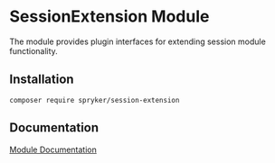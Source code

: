 # SessionExtension Module

The module provides plugin interfaces for extending session module functionality.

## Installation

```
composer require spryker/session-extension
```

## Documentation

[Module Documentation](https://academy.spryker.com/developing_with_spryker/module_guide/modules.html)
